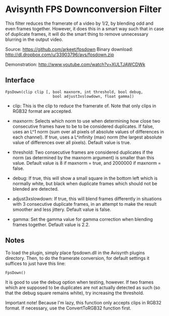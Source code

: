 Avisynth FPS Downconversion Filter
==================================

This filter reduces the framerate of a video by 1/2, by blending odd and even
frames together. However, it does this in a smart way such that in case of
duplicate frames, it will do the smart thing to remove unnecessary blurring in
the output video.

Source: https://github.com/arkeet/fpsdown
Binary download: http://dl.dropbox.com/u/33903796/avs/fpsdown.zip

Demonstration: http://www.youtube.com/watch?v=XULTJAWCDWk


Interface
---------

    FpsDown(clip clip [, bool maxnorm, int threshold, bool debug,
                         bool adjust3xslowdown, float gamma])

- clip: This is the clip to reduce the framerate of. Note that only clips in
  RGB32 format are accepted.

- maxnorm: Selects which norm to use when determining how close two consecutive
  frames have to be to be considered duplicates. If false, uses an L^1 norm
  (sum over all pixels of absolute values of differences in each channel). If
  true, uses a L^infinity (max) norm (the largest absolute value of differences
  over all pixels). Default value is true.

- threshold: Two consecutive frames are considered duplicates if the norm (as
  determined by the maxnorm argument) is smaller than this value. Default value
  is 8 if maxnorm = true, and 2000000 if maxnorm = false.

- debug: If true, this will show a small square in the bottom left which is
  normally white, but black when duplicate frames which should not be blended
  are detected.

- adjust3xslowdown: If true, this will blend frames differently in situations
  with 3 consecutive duplicate frames, in an attempt to make the result
  smoother and less jittery. Default value is false.

- gamma: Set the gamma value for gamma correction when blending frames
  together. Default value is 2.2.


Notes
-----

To load the plugin, simply place fpsdown.dll in the Avisynth plugins directory.
Then, to do the framerate conversion, for default settings it suffices to just
have this line:

    FpsDown()

It is good to use the debug option when testing, however. If two frames which
are supposed to be duplicates are not actually detected as such (so that the
debug square remains white), try increasing the threshold.

Important note! Because I'm lazy, this function only accepts clips in RGB32
format. If necessary, use the ConvertToRGB32 function first.
